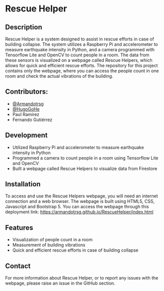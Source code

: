 # Rescue Helper

## Description
Rescue Helper is a system designed to assist in rescue efforts in case of building collapse. The system utilizes a Raspberry Pi and accelerometer to measure earthquake intensity in Python, and a camera programmed with Tensorflow Lite and OpenCV to count people in a room. The data from these sensors is visualized on a webpage called Rescue Helpers, which allows for quick and efficient rescue efforts. The repository for this project contains only the webpage, where you can access the people count in one room and check the actual vibrations of the building.

## Contributors:
- [@Armandotrsg](https://github.com/Armandotrsg)
- [@HugoGoHe](https://github.com/HugoGoHe)
- Paul Ramírez
- Fernando Gutiérrez

## Development
- Utilized Raspberry Pi and accelerometer to measure earthquake intensity in Python
- Programmed a camera to count people in a room using Tensorflow Lite and OpenCV
- Built a webpage called Rescue Helpers to visualize data from Firestore

## Installation
To access and use the Rescue Helpers webpage, you will need an internet connection and a web browser. The webpage is built using HTML5, CSS, Javascript and Bootstrap 5. You can access the webpage through this deployment link: https://armandotrsg.github.io/RescueHelper/index.html

## Features
- Visualization of people count in a room
- Measurement of building vibrations
- Quick and efficient rescue efforts in case of building collapse

## Contact
For more information about Rescue Helper, or to report any issues with the webpage, please raise an issue in the GitHub section.
